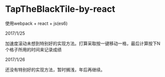 # TapTheBlackTile-by-react
使用webpack + react + js(es6)

2017/1/25

加速度滚动未想到特别好的实现方法。打算采取按一键移动一格，最后计算按下N个格子所用的时间来记录成绩

2017/1/26

还没有特别好的实现方法，暂时搁浅，年后再继续。



